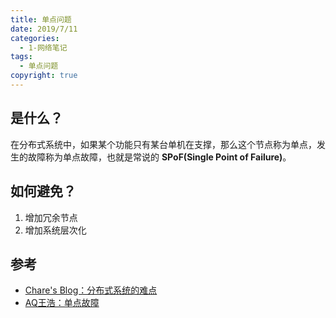 ```yaml
---
title: 单点问题
date: 2019/7/11
categories:
  - 1-网络笔记
tags:
  - 单点问题
copyright: true
---
```


## 是什么？

在分布式系统中，如果某个功能只有某台单机在支撑，那么这个节点称为单点，发生的故障称为单点故障，也就是常说的 **SPoF(Single Point of Failure)**。

## 如何避免？

1. 增加冗余节点
2. 增加系统层次化

## 参考
* [Chare's Blog：分布式系统的难点][1]
* [AQ王浩：单点故障][2]

[1]: https://wangchangchung.github.io/2016/12/01/%E5%88%86%E5%B8%83%E5%BC%8F%E7%B3%BB%E7%BB%9F%E7%9A%84%E9%9A%BE%E7%82%B9/
[2]: https://www.jianshu.com/p/9c465baab4ce